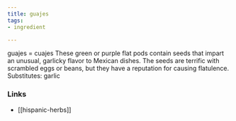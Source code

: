 ```yaml
---
title: guajes
tags:
- ingredient

---
```

guajes = cuajes These green or purple flat pods contain seeds that impart an unusual, garlicky flavor to Mexican dishes. The seeds are terrific with scrambled eggs or beans, but they have a reputation for causing flatulence. Substitutes: garlic

### Links

* [[hispanic-herbs]]
